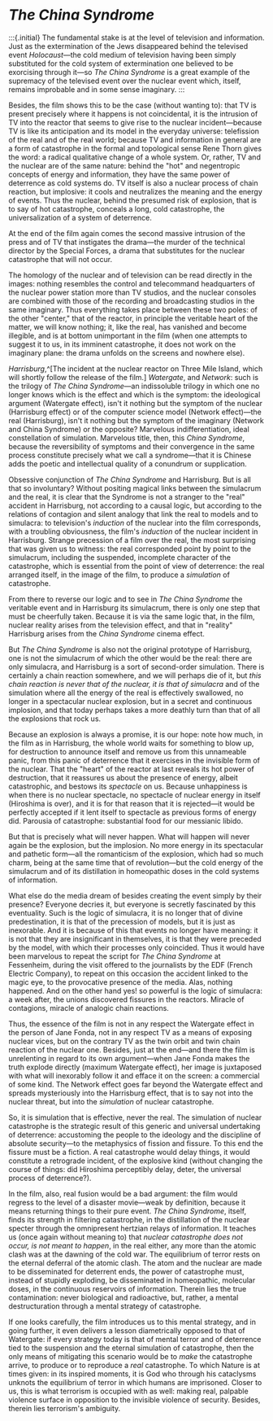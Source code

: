 # *The China Syndrome* #

:::{.initial}
The fundamental stake is at the level of television and
information. Just as the extermination of the Jews disappeared
behind the televised event *Holocaust*—the cold medium of
television having been simply substituted for the cold system of
extermination one believed to be exorcising through it—so *The
China Syndrome* is a great example of the supremacy of the
televised event over the nuclear event which, itself, remains
improbable and in some sense imaginary.
:::

Besides, the film shows this to be the case (without wanting to):
that TV is present precisely where it happens is not
coincidental, it is the intrusion of TV into the reactor that
seems to give rise to the nuclear incident—because TV is like its
anticipation and its model in the everyday universe: telefission
of the real and of the real world; because TV and information in
general are a form of catastrophe in the formal and topological
sense Rene Thorn gives the word: a radical qualitative change of
a whole system. Or, rather, TV and the nuclear are of the same
nature: behind the "hot" and negentropic concepts of energy and
information, they have the same power of deterrence as cold
systems do. TV itself is also a nuclear process of chain
reaction, but implosive: it cools and neutralizes the meaning and
the energy of events. Thus the nuclear, behind the presumed risk
of explosion, that is to say of hot catastrophe, conceals a long,
cold catastrophe, the universalization of a system of deterrence.

At the end of the film again comes the second massive intrusion
of the press and of TV that instigates the drama—the murder of
the technical director by the Special Forces, a drama that
substitutes for the nuclear catastrophe that will not occur.

The homology of the nuclear and of television can be read
directly in the images: nothing resembles the control and
telecommand headquarters of the nuclear power station more than
TV studios, and the nuclear consoles are combined with those of
the recording and broadcasting studios in the same imaginary.
Thus everything takes place between these two poles: of the other
"center," that of the reactor, in principle the veritable heart
of the matter, we will know nothing; it, like the real, has
vanished and become illegible, and is at bottom unimportant in
the film (when one attempts to suggest it to us, in its imminent
catastrophe, it does not work on the imaginary plane: the drama
unfolds on the screens and nowhere else).

*Harrisburg*,^[The incident at the nuclear reactor on Three Mile
Island, which will shortly follow the release of the film.]
*Watergate*, and *Network*: such is the trilogy of *The China
Syndrome*—an indissoluble trilogy in which one no longer knows
which is the effect and which is the symptom: the ideological
argument (Watergate effect), isn't it nothing but the symptom of
the nuclear (Harrisburg effect) or of the computer science model
(Network effect)—the real (Harrisburg), isn't it nothing but the
symptom of the imaginary (Network and China Syndrome) or the
opposite? Marvelous indifferentiation, ideal constellation of
simulation. Marvelous title, then, this *China Syndrome*, because
the reversibility of symptoms and their convergence in the same
process constitute precisely what we call a syndrome—that it is
Chinese adds the poetic and intellectual quality of a conundrum
or supplication.

Obsessive conjunction of *The China Syndrome* and Harrisburg. But
is all that so involuntary? Without positing magical links
between the simulacrum and the real, it is clear that the
Syndrome is not a stranger to the "real" accident in Harrisburg,
not according to a causal logic, but according to the relations
of contagion and silent analogy that link the real to models and
to simulacra: to television's *induction* of the nuclear into the
film corresponds, with a troubling obviousness, the film's
*induction* of the nuclear incident in Harrisburg. Strange
precession of a film over the real, the most surprising that was
given us to witness: the real corresponded point by point to the
simulacrum, including the suspended, incomplete character of the
catastrophe, which is essential from the point of view of
deterrence: the real arranged itself, in the image of the film,
to produce a *simulation* of catastrophe.

From there to reverse our logic and to see in *The China
Syndrome* the veritable event and in Harrisburg its simulacrum,
there is only one step that must be cheerfully taken. Because it
is via the same logic that, in the film, nuclear reality arises
from the television effect, and that in "reality" Harrisburg
arises from the *China Syndrome* cinema effect.

But *The China Syndrome* is also not the original prototype of
Harrisburg, one is not the simulacrum of which the other would be
the real: there are only simulacra, and Harrisburg is a sort of
second-order simulation. There is certainly a chain reaction
somewhere, and we will perhaps die of it, but *this chain
reaction is never that of the nuclear, it is that of simulacra*
and of the simulation where all the energy of the real is
effectively swallowed, no longer in a spectacular nuclear
explosion, but in a secret and continuous implosion, and that
today perhaps takes a more deathly turn than that of all the
explosions that rock us.

Because an explosion is always a promise, it is our hope: note
how much, in the film as in Harrisburg, the whole world waits for
something to blow up, for destruction to announce itself and
remove us from this unnameable panic, from this panic of
deterrence that it exercises in the invisible form of the
nuclear. That the "heart" of the reactor at last reveals its hot
power of destruction, that it reassures us about the presence of
energy, albeit catastrophic, and bestows its *spectacle* on us.
Because unhappiness is when there is no nuclear spectacle, no
spectacle of nuclear energy in itself (Hiroshima is over), and it
is for that reason that it is rejected—it would be perfectly
accepted if it lent itself to spectacle as previous forms of
energy did. Parousia of catastrophe: substantial food for our
messianic libido.

But that is precisely what will never happen. What will happen
will never again be the explosion, but the implosion. No more
energy in its spectacular and pathetic form—all the romanticism
of the explosion, which had so much charm, being at the same time
that of revolution—but the cold energy of the simulacrum and of
its distillation in homeopathic doses in the cold systems of
information.

What else do the media dream of besides creating the event simply
by their presence? Everyone decries it, but everyone is secretly
fascinated by this eventuality. Such is the logic of simulacra,
it is no longer that of divine predestination, it is that of the
precession of models, but it is just as inexorable. And it is
because of this that events no longer have meaning: it is not
that they are insignificant in themselves, it is that they were
preceded by the model, with which their processes only coincided.
Thus it would have been marvelous to repeat the script for *The
China Syndrome* at Fessenheim, during the visit offered to the
journalists by the EDF (French Electric Company), to repeat on
this occasion the accident linked to the magic eye, to the
provocative presence of the media. Alas, nothing happened. And on
the other hand yes! so powerful is the logic of simulacra: a week
after, the unions discovered fissures in the reactors. Miracle of
contagions, miracle of analogic chain reactions.

Thus, the essence of the film is not in any respect the Watergate
effect in the person of Jane Fonda, not in any respect TV as a
means of exposing nuclear vices, but on the contrary TV as the
twin orbit and twin chain reaction of the nuclear one. Besides,
just at the end—and there the film is unrelenting in regard to
its own argument—when Jane Fonda makes the truth explode directly
(maximum Watergate effect), her image is juxtaposed with what
will inexorably follow it and efface it on the screen: a
commercial of some kind. The Network effect goes far beyond the
Watergate effect and spreads mysteriously into the Harrisburg
effect, that is to say not into the nuclear threat, but into the
*simulation* of nuclear catastrophe.

So, it is simulation that is effective, never the real. The
simulation of nuclear catastrophe is the strategic result of this
generic and universal undertaking of deterrence: accustoming the
people to the ideology and the discipline of absolute security—to
the metaphysics of fission and fissure. To this end the fissure
must be a fiction. A real catastrophe would delay things, it
would constitute a retrograde incident, of the explosive kind
(without changing the course of things: did Hiroshima perceptibly
delay, deter, the universal process of deterrence?).

In the film, also, real fusion would be a bad argument: the film
would regress to the level of a disaster movie—weak by
definition, because it means returning things to their pure
event. *The China Syndrome*, itself, finds its strength in
filtering catastrophe, in the distillation of the nuclear specter
through the omnipresent hertzian relays of information. It
teaches us (once again without meaning to) that *nuclear
catastrophe does not occur, is not meant to happen*, in the real
either, any more than the atomic clash was at the dawning of the
cold war. The equilibrium of terror rests on the eternal deferral
of the atomic clash. The atom and the nuclear are made to be
disseminated for deterrent ends, the power of catastrophe must,
instead of stupidly exploding, be disseminated in homeopathic,
molecular doses, in the continuous reservoirs of information.
Therein lies the true contamination: never biological and
radioactive, but, rather, a mental destructuration through a
mental strategy of catastrophe.

If one looks carefully, the film introduces us to this mental
strategy, and in going further, it even delivers a lesson
diametrically opposed to that of Watergate: if every strategy
today is that of mental terror and of deterrence tied to the
suspension and the eternal simulation of catastrophe, then the
only means of mitigating this scenario would be to *make* the
catastrophe arrive, to produce or to reproduce a *real*
catastrophe. To which Nature is at times given: in its inspired
moments, it is God who through his cataclysms unknots the
equilibrium of terror in which humans are imprisoned. Closer to
us, this is what terrorism is occupied with as well: making real,
palpable violence surface in opposition to the invisible violence
of security. Besides, therein lies terrorism's ambiguity.
